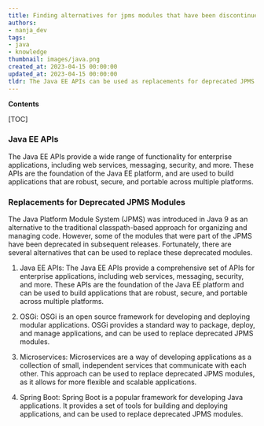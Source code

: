 ```yaml
---
title: Finding alternatives for jpms modules that have been discontinued with Java ee apis
authors:
- nanja_dev
tags:
- java
- knowledge
thumbnail: images/java.png
created_at: 2023-04-15 00:00:00
updated_at: 2023-04-15 00:00:00
tldr: The Java EE APIs can be used as replacements for deprecated JPMS modules.
---
```


**Contents**

[TOC]

### Java EE APIs

The Java EE APIs provide a wide range of functionality for enterprise applications, including web services, messaging, security, and more. These APIs are the foundation of the Java EE platform, and are used to build applications that are robust, secure, and portable across multiple platforms.

### Replacements for Deprecated JPMS Modules

The Java Platform Module System (JPMS) was introduced in Java 9 as an alternative to the traditional classpath-based approach for organizing and managing code. However, some of the modules that were part of the JPMS have been deprecated in subsequent releases. Fortunately, there are several alternatives that can be used to replace these deprecated modules.

1. Java EE APIs: The Java EE APIs provide a comprehensive set of APIs for enterprise applications, including web services, messaging, security, and more. These APIs are the foundation of the Java EE platform and can be used to build applications that are robust, secure, and portable across multiple platforms.

2. OSGi: OSGi is an open source framework for developing and deploying modular applications. OSGi provides a standard way to package, deploy, and manage applications, and can be used to replace deprecated JPMS modules.

3. Microservices: Microservices are a way of developing applications as a collection of small, independent services that communicate with each other. This approach can be used to replace deprecated JPMS modules, as it allows for more flexible and scalable applications.

4. Spring Boot: Spring Boot is a popular framework for developing Java applications. It provides a set of tools for building and deploying applications, and can be used to replace deprecated JPMS modules.
